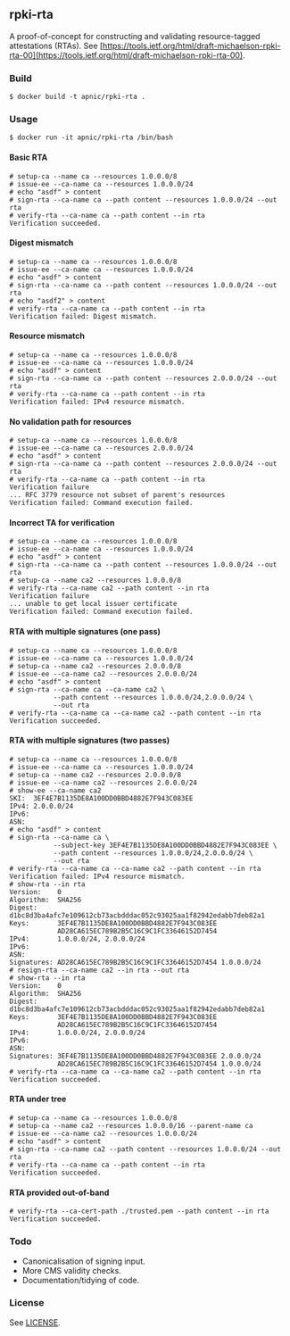 ## rpki-rta

A proof-of-concept for constructing and validating resource-tagged
attestations (RTAs).  See
[https://tools.ietf.org/html/draft-michaelson-rpki-rta-00](https://tools.ietf.org/html/draft-michaelson-rpki-rta-00).

### Build

    $ docker build -t apnic/rpki-rta .

### Usage

    $ docker run -it apnic/rpki-rta /bin/bash

#### Basic RTA

    # setup-ca --name ca --resources 1.0.0.0/8
    # issue-ee --ca-name ca --resources 1.0.0.0/24
    # echo "asdf" > content
    # sign-rta --ca-name ca --path content --resources 1.0.0.0/24 --out rta
    # verify-rta --ca-name ca --path content --in rta
    Verification succeeded.

#### Digest mismatch

    # setup-ca --name ca --resources 1.0.0.0/8
    # issue-ee --ca-name ca --resources 1.0.0.0/24
    # echo "asdf" > content
    # sign-rta --ca-name ca --path content --resources 1.0.0.0/24 --out rta
    # echo "asdf2" > content
    # verify-rta --ca-name ca --path content --in rta
    Verification failed: Digest mismatch.

#### Resource mismatch

    # setup-ca --name ca --resources 1.0.0.0/8
    # issue-ee --ca-name ca --resources 1.0.0.0/24
    # echo "asdf" > content
    # sign-rta --ca-name ca --path content --resources 2.0.0.0/24 --out rta
    # verify-rta --ca-name ca --path content --in rta
    Verification failed: IPv4 resource mismatch.

#### No validation path for resources

    # setup-ca --name ca --resources 1.0.0.0/8
    # issue-ee --ca-name ca --resources 2.0.0.0/24
    # echo "asdf" > content
    # sign-rta --ca-name ca --path content --resources 2.0.0.0/24 --out rta
    # verify-rta --ca-name ca --path content --in rta
    Verification failure
    ... RFC 3779 resource not subset of parent's resources
    Verification failed: Command execution failed.

#### Incorrect TA for verification

    # setup-ca --name ca --resources 1.0.0.0/8
    # issue-ee --ca-name ca --resources 1.0.0.0/24
    # echo "asdf" > content
    # sign-rta --ca-name ca --path content --resources 1.0.0.0/24 --out rta
    # setup-ca --name ca2 --resources 1.0.0.0/8
    # verify-rta --ca-name ca2 --path content --in rta
    Verification failure
    ... unable to get local issuer certificate
    Verification failed: Command execution failed.

#### RTA with multiple signatures (one pass)

    # setup-ca --name ca --resources 1.0.0.0/8
    # issue-ee --ca-name ca --resources 1.0.0.0/24
    # setup-ca --name ca2 --resources 2.0.0.0/8
    # issue-ee --ca-name ca2 --resources 2.0.0.0/24
    # echo "asdf" > content
    # sign-rta --ca-name ca --ca-name ca2 \
               --path content --resources 1.0.0.0/24,2.0.0.0/24 \
               --out rta
    # verify-rta --ca-name ca --ca-name ca2 --path content --in rta
    Verification succeeded.

#### RTA with multiple signatures (two passes)

    # setup-ca --name ca --resources 1.0.0.0/8
    # issue-ee --ca-name ca --resources 1.0.0.0/24
    # setup-ca --name ca2 --resources 2.0.0.0/8
    # issue-ee --ca-name ca2 --resources 2.0.0.0/24
    # show-ee --ca-name ca2
    SKI:  3EF4E7B1135DE8A100DD0BBD4882E7F943C083EE
    IPv4: 2.0.0.0/24
    IPv6:
    ASN:
    # echo "asdf" > content
    # sign-rta --ca-name ca \
               --subject-key 3EF4E7B1135DE8A100DD0BBD4882E7F943C083EE \
               --path content --resources 1.0.0.0/24,2.0.0.0/24 \
               --out rta
    # verify-rta --ca-name ca --ca-name ca2 --path content --in rta
    Verification failed: IPv4 resource mismatch.
    # show-rta --in rta
    Version:    0
    Algorithm:  SHA256
    Digest:     d1bc8d3ba4afc7e109612cb73acbdddac052c93025aa1f82942edabb7deb82a1
    Keys:       3EF4E7B1135DE8A100DD0BBD4882E7F943C083EE
                AD28CA615EC789B2B5C16C9C1FC33646152D7454
    IPv4:       1.0.0.0/24, 2.0.0.0/24
    IPv6:
    ASN:
    Signatures: AD28CA615EC789B2B5C16C9C1FC33646152D7454 1.0.0.0/24
    # resign-rta --ca-name ca2 --in rta --out rta
    # show-rta --in rta
    Version:    0
    Algorithm:  SHA256
    Digest:     d1bc8d3ba4afc7e109612cb73acbdddac052c93025aa1f82942edabb7deb82a1
    Keys:       3EF4E7B1135DE8A100DD0BBD4882E7F943C083EE
                AD28CA615EC789B2B5C16C9C1FC33646152D7454
    IPv4:       1.0.0.0/24, 2.0.0.0/24
    IPv6:
    ASN:
    Signatures: 3EF4E7B1135DE8A100DD0BBD4882E7F943C083EE 2.0.0.0/24
                AD28CA615EC789B2B5C16C9C1FC33646152D7454 1.0.0.0/24
    # verify-rta --ca-name ca --ca-name ca2 --path content --in rta
    Verification succeeded.

#### RTA under tree

    # setup-ca --name ca --resources 1.0.0.0/8
    # setup-ca --name ca2 --resources 1.0.0.0/16 --parent-name ca
    # issue-ee --ca-name ca2 --resources 1.0.0.0/24
    # echo "asdf" > content
    # sign-rta --ca-name ca2 --path content --resources 1.0.0.0/24 --out rta
    # verify-rta --ca-name ca --path content --in rta
    Verification succeeded.

#### RTA provided out-of-band

    # verify-rta --ca-cert-path ./trusted.pem --path content --in rta
    Verification succeeded.

### Todo

   - Canonicalisation of signing input.
   - More CMS validity checks.
   - Documentation/tidying of code.

### License

See [LICENSE](./LICENSE).
